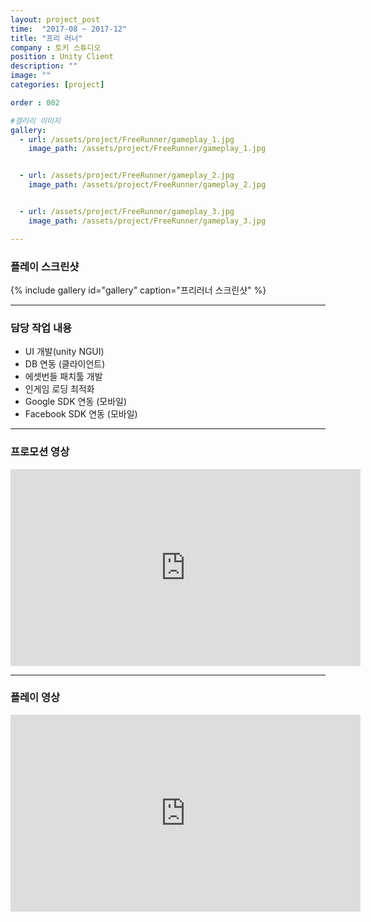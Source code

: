 ```yaml
---
layout: project_post
time:  "2017-08 ~ 2017-12"
title: "프리 러너"
company : 토키 스튜디오
position : Unity Client
description: ""
image: ""
categories: [project]

order : 002

#갤러리 이미지
gallery:
  - url: /assets/project/FreeRunner/gameplay_1.jpg
    image_path: /assets/project/FreeRunner/gameplay_1.jpg


  - url: /assets/project/FreeRunner/gameplay_2.jpg
    image_path: /assets/project/FreeRunner/gameplay_2.jpg


  - url: /assets/project/FreeRunner/gameplay_3.jpg
    image_path: /assets/project/FreeRunner/gameplay_3.jpg

---
```


### 플레이 스크린샷
{% include gallery id="gallery" caption="프리러너 스크린샷" %}

---
### 담당 작업 내용
  - UI 개발(unity NGUI)
  - DB 연동 (클라이언트)
  - 에셋번들 패치툴 개발
  - 인게임 로딩 최적화
  - Google SDK 연동 (모바일)
  - Facebook SDK 연동 (모바일)

---
### 프로모션 영상
<iframe width="560" height="315" src="https://www.youtube.com/embed/K0WWxq6mFWE" frameborder="0" allow="accelerometer; autoplay; encrypted-media; gyroscope; picture-in-picture" allowfullscreen></iframe>

---
### 플레이 영상
<iframe width="560" height="315" src="https://www.youtube.com/embed/YGzwfYL5XCA" frameborder="0" allow="accelerometer; autoplay; encrypted-media; gyroscope; picture-in-picture" allowfullscreen></iframe>
